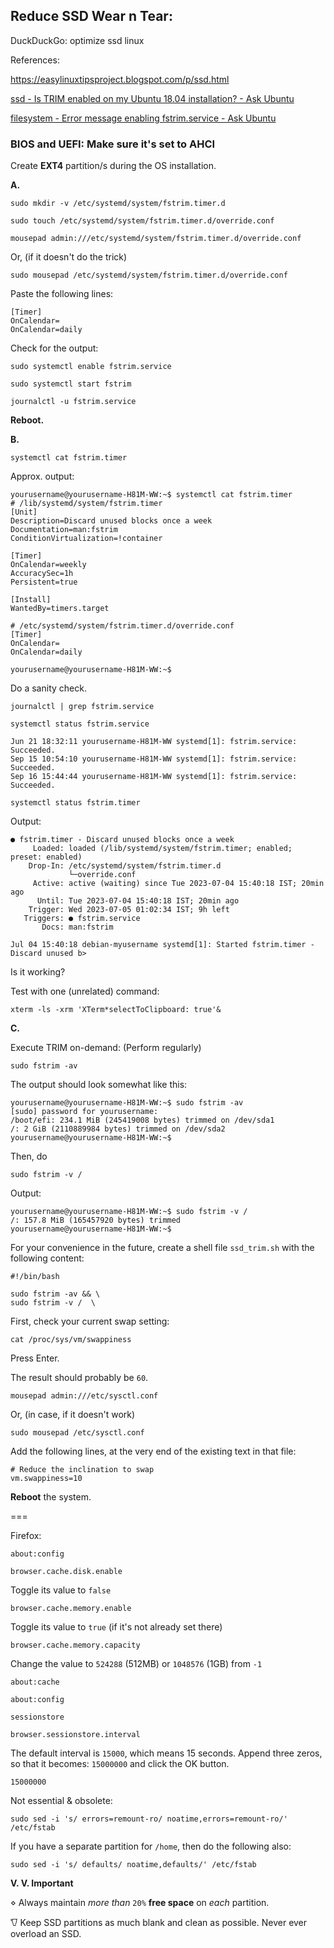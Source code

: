 ## Reduce SSD Wear n Tear:

DuckDuckGo: optimize ssd linux

References:

https://easylinuxtipsproject.blogspot.com/p/ssd.html

[ssd - Is TRIM enabled on my Ubuntu 18.04 installation? - Ask Ubuntu](https://askubuntu.com/questions/1034169/is-trim-enabled-on-my-ubuntu-18-04-installation)

[filesystem - Error message enabling fstrim.service - Ask Ubuntu](https://askubuntu.com/questions/1424869/error-message-enabling-fstrim-service)

### BIOS and UEFI: Make sure it's set to AHCI

Create **EXT4** partition/s during the OS installation.

**A.**

```
sudo mkdir -v /etc/systemd/system/fstrim.timer.d
```

```
sudo touch /etc/systemd/system/fstrim.timer.d/override.conf
```

```
mousepad admin:///etc/systemd/system/fstrim.timer.d/override.conf
```

Or, (if it doesn't do the trick)

```
sudo mousepad /etc/systemd/system/fstrim.timer.d/override.conf
```

Paste the following lines:

```
[Timer]
OnCalendar=
OnCalendar=daily
```

Check for the output:

```
sudo systemctl enable fstrim.service
```

```
sudo systemctl start fstrim
```

```
journalctl -u fstrim.service
```

**Reboot.**

**B.**

```
systemctl cat fstrim.timer
```

Approx. output:

```
yourusername@yourusername-H81M-WW:~$ systemctl cat fstrim.timer
# /lib/systemd/system/fstrim.timer
[Unit]
Description=Discard unused blocks once a week
Documentation=man:fstrim
ConditionVirtualization=!container

[Timer]
OnCalendar=weekly
AccuracySec=1h
Persistent=true

[Install]
WantedBy=timers.target

# /etc/systemd/system/fstrim.timer.d/override.conf
[Timer]
OnCalendar=
OnCalendar=daily

yourusername@yourusername-H81M-WW:~$ 
```

Do a sanity check.

```
journalctl | grep fstrim.service
```

```
systemctl status fstrim.service
```

```
Jun 21 18:32:11 yourusername-H81M-WW systemd[1]: fstrim.service: Succeeded.
Sep 15 10:54:10 yourusername-H81M-WW systemd[1]: fstrim.service: Succeeded.
Sep 16 15:44:44 yourusername-H81M-WW systemd[1]: fstrim.service: Succeeded.
```

```
systemctl status fstrim.timer
```

Output:

```
● fstrim.timer - Discard unused blocks once a week
     Loaded: loaded (/lib/systemd/system/fstrim.timer; enabled; preset: enabled)
    Drop-In: /etc/systemd/system/fstrim.timer.d
             └─override.conf
     Active: active (waiting) since Tue 2023-07-04 15:40:18 IST; 20min ago
      Until: Tue 2023-07-04 15:40:18 IST; 20min ago
    Trigger: Wed 2023-07-05 01:02:34 IST; 9h left
   Triggers: ● fstrim.service
       Docs: man:fstrim

Jul 04 15:40:18 debian-myusername systemd[1]: Started fstrim.timer - Discard unused b>
```

Is it working?

Test with one (unrelated) command:

```
xterm -ls -xrm 'XTerm*selectToClipboard: true'&
```

**C.**

Execute TRIM on-demand:
(Perform regularly)

```
sudo fstrim -av
```

The output should look somewhat like this:

```
yourusername@yourusername-H81M-WW:~$ sudo fstrim -av
[sudo] password for yourusername: 
/boot/efi: 234.1 MiB (245419008 bytes) trimmed on /dev/sda1
/: 2 GiB (2110889984 bytes) trimmed on /dev/sda2
yourusername@yourusername-H81M-WW:~$ 
```

Then, do

```
sudo fstrim -v /
```

Output:

```
yourusername@yourusername-H81M-WW:~$ sudo fstrim -v /
/: 157.8 MiB (165457920 bytes) trimmed
yourusername@yourusername-H81M-WW:~$ 
```

For your convenience in the future, create a shell file `ssd_trim.sh` with the following content:

```
#!/bin/bash

sudo fstrim -av && \
sudo fstrim -v /  \
```

First, check your current swap setting:

```
cat /proc/sys/vm/swappiness
```

Press Enter.

The result should probably be `60`.

```
mousepad admin:///etc/sysctl.conf
```

Or, (in case, if it doesn't work)

```
sudo mousepad /etc/sysctl.conf
```

Add the following lines, at the very end of the existing text in that file:

```
# Reduce the inclination to swap
vm.swappiness=10
```

**Reboot** the system.

===

Firefox:

`about:config`

`browser.cache.disk.enable`

Toggle its value to `false`

`browser.cache.memory.enable`

Toggle its value to `true` (if it's not already set there)

`browser.cache.memory.capacity`

Change the value to `524288` (512MB) or `1048576` (1GB) from `-1`

`about:cache`

`about:config`

`sessionstore`

`browser.sessionstore.interval`

The default interval is `15000`, which means 15 seconds. Append three zeros, so that it becomes: `15000000` and click the OK button.

`15000000`

Not essential & obsolete:

```
sudo sed -i 's/ errors=remount-ro/ noatime,errors=remount-ro/' /etc/fstab
```

If you have a separate partition for `/home`, then do the following also:

```
sudo sed -i 's/ defaults/ noatime,defaults/' /etc/fstab
```

**V. V. Important**

⋄ Always maintain _more than_ `20%` **free space** on _each_ partition.

𐚭 Keep SSD partitions as much blank and clean as possible. Never ever overload an SSD.
